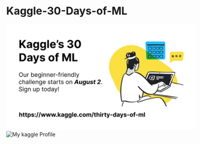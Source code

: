 # Kaggle-30-Days-of-ML
![GitHub Logo](/kaggle.jpg)
![My kaggle Profile](https://www.kaggle.com/moizkhan11)
